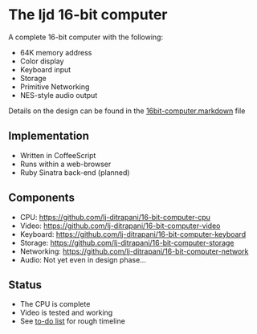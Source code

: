 <!-- =============================================================== -->
The ljd 16-bit computer
=======================

A complete 16-bit computer
with the following:
- 64K memory address
- Color display
- Keyboard input
- Storage
- Primitive Networking
- NES-style audio output

Details on the design can be found in the
[16bit-computer.markdown](https://github.com/lj-ditrapani/16-bit-computer/blob/master/16bit-computer.markdown)
file


Implementation
--------------
- Written in CoffeeScript
- Runs within a web-browser
- Ruby Sinatra back-end (planned)


Components
----------

- CPU:      <https://github.com/lj-ditrapani/16-bit-computer-cpu>
- Video:    <https://github.com/lj-ditrapani/16-bit-computer-video>
- Keyboard: <https://github.com/lj-ditrapani/16-bit-computer-keyboard>
- Storage:  <https://github.com/lj-ditrapani/16-bit-computer-storage>
- Networking: <https://github.com/lj-ditrapani/16-bit-computer-network>
- Audio:  Not yet even in design phase...


Status
------

- The CPU is complete
- Video is tested and working
- See [to-do list](https://github.com/lj-ditrapani/16-bit-computer/blob/master/doc/todo.markdown) for rough timeline
